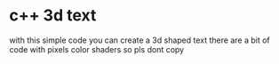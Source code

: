 # c++ 3d text
with this simple code you can create  a 3d shaped text 
there are a bit of code with pixels color shaders so pls dont copy
